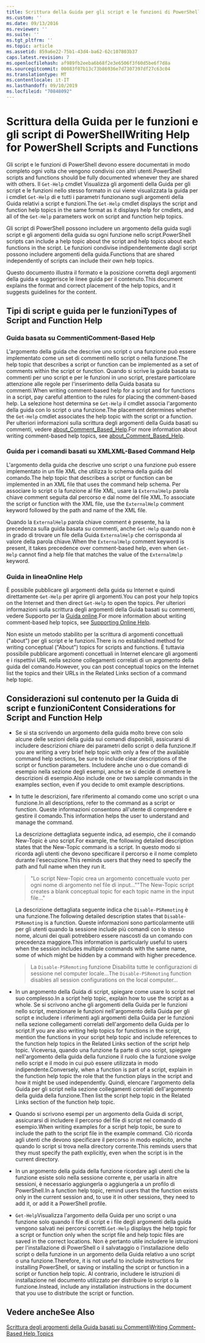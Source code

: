 ```yaml
---
title: Scrittura della Guida per gli script e le funzioni di PowerShell | Microsoft Docs
ms.custom: ''
ms.date: 09/13/2016
ms.reviewer: ''
ms.suite: ''
ms.tgt_pltfrm: ''
ms.topic: article
ms.assetid: 859a6e22-75b1-43d4-ba62-62c107803b37
caps.latest.revision: 7
ms.openlocfilehash: af989fb2eeba6b68f2e3e6506f3f60d5be6f7d8a
ms.sourcegitcommit: 00083f07b13c73b86936e7d7307397df27c63c04
ms.translationtype: MT
ms.contentlocale: it-IT
ms.lasthandoff: 09/10/2019
ms.locfileid: "70848092"
---
```

# <a name="writing-help-for-powershell-scripts-and-functions"></a><span data-ttu-id="712c0-102">Scrittura della Guida per le funzioni e gli script di PowerShell</span><span class="sxs-lookup"><span data-stu-id="712c0-102">Writing Help for PowerShell Scripts and Functions</span></span>

<span data-ttu-id="712c0-103">Gli script e le funzioni di PowerShell devono essere documentati in modo completo ogni volta che vengono condivisi con altri utenti.</span><span class="sxs-lookup"><span data-stu-id="712c0-103">PowerShell scripts and functions should be fully documented whenever they are shared with others.</span></span>
<span data-ttu-id="712c0-104">Il `Get-Help` cmdlet Visualizza gli argomenti della Guida per gli script e le funzioni nello stesso formato in cui viene visualizzata la guida per i cmdlet `Get-Help` di e tutti i parametri funzionano sugli argomenti della Guida relativi a script e funzioni.</span><span class="sxs-lookup"><span data-stu-id="712c0-104">The `Get-Help` cmdlet displays the script and function help topics in the same format as it displays help for cmdlets, and all of the `Get-Help` parameters work on script and function help topics.</span></span>

<span data-ttu-id="712c0-105">Gli script di PowerShell possono includere un argomento della guida sugli script e gli argomenti della guida su ogni funzione nello script.</span><span class="sxs-lookup"><span data-stu-id="712c0-105">PowerShell scripts can include a help topic about the script and help topics about each functions in the script.</span></span>
<span data-ttu-id="712c0-106">Le funzioni condivise indipendentemente dagli script possono includere argomenti della guida.</span><span class="sxs-lookup"><span data-stu-id="712c0-106">Functions that are shared independently of scripts can include their own help topics.</span></span>

<span data-ttu-id="712c0-107">Questo documento illustra il formato e la posizione corretta degli argomenti della guida e suggerisce le linee guida per il contenuto.</span><span class="sxs-lookup"><span data-stu-id="712c0-107">This document explains the format and correct placement of the help topics, and it suggests guidelines for the content.</span></span>

## <a name="types-of-script-and-function-help"></a><span data-ttu-id="712c0-108">Tipi di script e guida per le funzioni</span><span class="sxs-lookup"><span data-stu-id="712c0-108">Types of Script and Function Help</span></span>

### <a name="comment-based-help"></a><span data-ttu-id="712c0-109">Guida basata su Commenti</span><span class="sxs-lookup"><span data-stu-id="712c0-109">Comment-Based Help</span></span>
<span data-ttu-id="712c0-110">L'argomento della guida che descrive uno script o una funzione può essere implementato come un set di commenti nello script o nella funzione.</span><span class="sxs-lookup"><span data-stu-id="712c0-110">The help topic that describes a script or function can be implemented as a set of comments within the script or function.</span></span>
<span data-ttu-id="712c0-111">Quando si scrive la guida basata su commenti per uno script e per le funzioni in uno script, prestare particolare attenzione alle regole per l'inserimento della Guida basata su commenti.</span><span class="sxs-lookup"><span data-stu-id="712c0-111">When writing comment-based help for a script and for functions in a script, pay careful attention to the rules for placing the comment-based help.</span></span>
<span data-ttu-id="712c0-112">La selezione host determina se `Get-Help` il cmdlet associa l'argomento della guida con lo script o una funzione.</span><span class="sxs-lookup"><span data-stu-id="712c0-112">The placement determines whether the `Get-Help` cmdlet associates the help topic with the script or a function.</span></span>
<span data-ttu-id="712c0-113">Per ulteriori informazioni sulla scrittura degli argomenti della Guida basati su commenti, vedere [about_Comment_Based_Help](/powershell/module/microsoft.powershell.core/about/about_comment_based_help).</span><span class="sxs-lookup"><span data-stu-id="712c0-113">For more information about writing comment-based help topics, see [about_Comment_Based_Help](/powershell/module/microsoft.powershell.core/about/about_comment_based_help).</span></span>

### <a name="xml-based-command-help"></a><span data-ttu-id="712c0-114">Guida per i comandi basati su XML</span><span class="sxs-lookup"><span data-stu-id="712c0-114">XML-Based Command Help</span></span>
<span data-ttu-id="712c0-115">L'argomento della guida che descrive uno script o una funzione può essere implementato in un file XML che utilizza lo schema della guida del comando.</span><span class="sxs-lookup"><span data-stu-id="712c0-115">The help topic that describes a script or function can be implemented in an XML file that uses the command help schema.</span></span>
<span data-ttu-id="712c0-116">Per associare lo script o la funzione al file XML, usare la `ExternalHelp` parola chiave comment seguita dal percorso e dal nome del file XML.</span><span class="sxs-lookup"><span data-stu-id="712c0-116">To associate the script or function with the XML file, use the `ExternalHelp` comment keyword followed by the path and name of the XML file.</span></span>

<span data-ttu-id="712c0-117">Quando la `ExternalHelp` parola chiave comment è presente, ha la precedenza sulla guida basata su commenti, anche `Get-Help` quando non è in grado di trovare un file della Guida `ExternalHelp` che corrisponda al valore della parola chiave.</span><span class="sxs-lookup"><span data-stu-id="712c0-117">When the `ExternalHelp` comment keyword is present, it takes precedence over comment-based help, even when `Get-Help` cannot find a help file that matches the value of the `ExternalHelp` keyword.</span></span>

### <a name="online-help"></a><span data-ttu-id="712c0-118">Guida in linea</span><span class="sxs-lookup"><span data-stu-id="712c0-118">Online Help</span></span>
<span data-ttu-id="712c0-119">È possibile pubblicare gli argomenti della guida su Internet e quindi direttamente `Get-Help` per aprire gli argomenti.</span><span class="sxs-lookup"><span data-stu-id="712c0-119">You can post your help topics on the Internet and then direct `Get-Help` to open the topics.</span></span>
<span data-ttu-id="712c0-120">Per ulteriori informazioni sulla scrittura degli argomenti della Guida basati su commenti, vedere Supporto per la [Guida online](../module/supporting-online-help.md).</span><span class="sxs-lookup"><span data-stu-id="712c0-120">For more information about writing comment-based help topics, see [Supporting Online Help](../module/supporting-online-help.md).</span></span>

<span data-ttu-id="712c0-121">Non esiste un metodo stabilito per la scrittura di argomenti concettuali ("about") per gli script e le funzioni.</span><span class="sxs-lookup"><span data-stu-id="712c0-121">There is no established method for writing conceptual ("About") topics for scripts and functions.</span></span>
<span data-ttu-id="712c0-122">È tuttavia possibile pubblicare argomenti concettuali in Internet elencare gli argomenti e i rispettivi URL nella sezione collegamenti correlati di un argomento della guida del comando.</span><span class="sxs-lookup"><span data-stu-id="712c0-122">However, you can post conceptual topics on the Internet list the topics and their URLs in the Related Links section of a command help topic.</span></span>

## <a name="content-considerations-for-script-and-function-help"></a><span data-ttu-id="712c0-123">Considerazioni sul contenuto per la Guida di script e funzioni</span><span class="sxs-lookup"><span data-stu-id="712c0-123">Content Considerations for Script and Function Help</span></span>

- <span data-ttu-id="712c0-124">Se si sta scrivendo un argomento della guida molto breve con solo alcune delle sezioni della guida sui comandi disponibili, assicurarsi di includere descrizioni chiare dei parametri dello script o della funzione.</span><span class="sxs-lookup"><span data-stu-id="712c0-124">If you are writing a very brief help topic with only a few of the available command help sections, be sure to include clear descriptions of the script or function parameters.</span></span> <span data-ttu-id="712c0-125">Includere anche uno o due comandi di esempio nella sezione degli esempi, anche se si decide di omettere le descrizioni di esempio.</span><span class="sxs-lookup"><span data-stu-id="712c0-125">Also include one or two sample commands in the examples section, even if you decide to omit example descriptions.</span></span>

- <span data-ttu-id="712c0-126">In tutte le descrizioni, fare riferimento al comando come uno script o una funzione.</span><span class="sxs-lookup"><span data-stu-id="712c0-126">In all descriptions, refer to the command as a script or function.</span></span> <span data-ttu-id="712c0-127">Queste informazioni consentono all'utente di comprendere e gestire il comando.</span><span class="sxs-lookup"><span data-stu-id="712c0-127">This information helps the user to understand and manage the command.</span></span>

  <span data-ttu-id="712c0-128">La descrizione dettagliata seguente indica, ad esempio, che il comando New-Topic è uno script.</span><span class="sxs-lookup"><span data-stu-id="712c0-128">For example, the following detailed description states that the New-Topic command is a script.</span></span> <span data-ttu-id="712c0-129">In questo modo si ricorda agli utenti che devono specificare il percorso e il nome completo durante l'esecuzione.</span><span class="sxs-lookup"><span data-stu-id="712c0-129">This reminds users that they need to specify the path and full name when they run it.</span></span>

  > <span data-ttu-id="712c0-130">"Lo script New-Topic crea un argomento concettuale vuoto per ogni nome di argomento nel file di input..."</span><span class="sxs-lookup"><span data-stu-id="712c0-130">"The New-Topic script creates a blank conceptual topic for each topic name in the input file..."</span></span>

  <span data-ttu-id="712c0-131">La descrizione dettagliata seguente indica che `Disable-PSRemoting` è una funzione.</span><span class="sxs-lookup"><span data-stu-id="712c0-131">The following detailed description states that `Disable-PSRemoting` is a function.</span></span> <span data-ttu-id="712c0-132">Queste informazioni sono particolarmente utili per gli utenti quando la sessione include più comandi con lo stesso nome, alcuni dei quali potrebbero essere nascosti da un comando con precedenza maggiore.</span><span class="sxs-lookup"><span data-stu-id="712c0-132">This information is particularly useful to users when the session includes multiple commands with the same name, some of which might be hidden by a command with higher precedence.</span></span>

  > <span data-ttu-id="712c0-133">La `Disable-PSRemoting` funzione Disabilita tutte le configurazioni di sessione nel computer locale...</span><span class="sxs-lookup"><span data-stu-id="712c0-133">The `Disable-PSRemoting` function disables all session configurations on the local computer...</span></span>

- <span data-ttu-id="712c0-134">In un argomento della Guida di script, spiegare come usare lo script nel suo complesso.</span><span class="sxs-lookup"><span data-stu-id="712c0-134">In a script help topic, explain how to use the script as a whole.</span></span> <span data-ttu-id="712c0-135">Se si scrivono anche gli argomenti della Guida per le funzioni nello script, menzionare le funzioni nell'argomento della Guida per gli script e includere i riferimenti agli argomenti della Guida per le funzioni nella sezione collegamenti correlati dell'argomento della Guida per lo script.</span><span class="sxs-lookup"><span data-stu-id="712c0-135">If you are also writing help topics for functions in the script, mention the functions in your script help topic and include references to the function help topics in the Related Links section of the script help topic.</span></span> <span data-ttu-id="712c0-136">Viceversa, quando una funzione fa parte di uno script, spiegare nell'argomento della guida della funzione il ruolo che la funzione svolge nello script e il modo in cui può essere utilizzata in modo indipendente.</span><span class="sxs-lookup"><span data-stu-id="712c0-136">Conversely, when a function is part of a script, explain in the function help topic the role that the function plays in the script and how it might be used independently.</span></span> <span data-ttu-id="712c0-137">Quindi, elencare l'argomento della Guida per gli script nella sezione collegamenti correlati dell'argomento della guida della funzione.</span><span class="sxs-lookup"><span data-stu-id="712c0-137">Then list the script help topic in the Related Links section of the function help topic.</span></span>

- <span data-ttu-id="712c0-138">Quando si scrivono esempi per un argomento della Guida di script, assicurarsi di includere il percorso del file di script nel comando di esempio.</span><span class="sxs-lookup"><span data-stu-id="712c0-138">When writing examples for a script help topic, be sure to include the path to the script file in the example command.</span></span> <span data-ttu-id="712c0-139">Ciò ricorda agli utenti che devono specificare il percorso in modo esplicito, anche quando lo script si trova nella directory corrente.</span><span class="sxs-lookup"><span data-stu-id="712c0-139">This reminds users that they must specify the path explicitly, even when the script is in the current directory.</span></span>

- <span data-ttu-id="712c0-140">In un argomento della guida della funzione ricordare agli utenti che la funzione esiste solo nella sessione corrente e, per usarla in altre sessioni, è necessario aggiungerla o aggiungerla a un profilo di PowerShell.</span><span class="sxs-lookup"><span data-stu-id="712c0-140">In a function help topic, remind users that the function exists only in the current session and, to use it in other sessions, they need to add it, or add it a PowerShell profile.</span></span>

- <span data-ttu-id="712c0-141">`Get-Help`Visualizza l'argomento della Guida per uno script o una funzione solo quando il file di script e i file degli argomenti della guida vengono salvati nei percorsi corretti.</span><span class="sxs-lookup"><span data-stu-id="712c0-141">`Get-Help` displays the help topic for a script or function only when the script file and help topic files are saved in the correct locations.</span></span> <span data-ttu-id="712c0-142">Non è pertanto utile includere le istruzioni per l'installazione di PowerShell o il salvataggio o l'installazione dello script o della funzione in un argomento della Guida relativo a uno script o una funzione.</span><span class="sxs-lookup"><span data-stu-id="712c0-142">Therefore, it is not useful to include instructions for installing PowerShell, or saving or installing the script or function in a script or function help topic.</span></span> <span data-ttu-id="712c0-143">Al contrario, includere le istruzioni di installazione nel documento utilizzato per distribuire lo script o la funzione.</span><span class="sxs-lookup"><span data-stu-id="712c0-143">Instead, include any installation instructions in the document that you use to distribute the script or function.</span></span>

## <a name="see-also"></a><span data-ttu-id="712c0-144">Vedere anche</span><span class="sxs-lookup"><span data-stu-id="712c0-144">See Also</span></span>

[<span data-ttu-id="712c0-145">Scrittura degli argomenti della Guida basati su Commenti</span><span class="sxs-lookup"><span data-stu-id="712c0-145">Writing Comment-Based Help Topics</span></span>](./writing-comment-based-help-topics.md)
